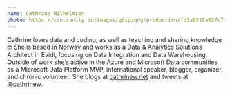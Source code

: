 ```yaml
---
name: Cathrine Wilhelmsen
photo: https://cdn.sanity.io/images/q0ipzqdg/production/fb3a9318a637c7fefcfc6830807827bf59d3f76b-1080x1080.png
---
```


Cathrine loves data and coding, as well as teaching and sharing knowledge 🤓 She is based in Norway and works as a Data & Analytics Solutions Architect in Evidi, focusing on Data Integration and Data Warehousing. Outside of work she’s active in the Azure and Microsoft Data communities as a Microsoft Data Platform MVP, international speaker, blogger, organizer, and chronic volunteer. She blogs at [cathrinew.net](https://cathrinew.net/) and tweets at [@cathrinew](https://twitter.com/cathrinew).